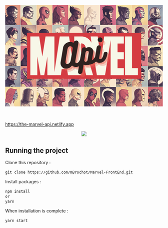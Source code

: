 <p align="center">
<a href="https://the-marvel-api.netlify.app/">
  <img width="700"
       src="https://github.com/mBrochot/Marvel-FrontEnd/raw/master/src/images/marvel-api.png"  />
  </a>
</p>
<br/>




https://the-marvel-api.netlify.app

<p align="center">
	<img src="https://github.com/mBrochot/Marvel-FrontEnd/blob/master/src/preview/capture-marv.gif">
</p>


## Running the project

Clone this repository :

```
git clone https://github.com/mBrochot/Marvel-FrontEnd.git
```

Install packages :

```
npm install
or
yarn
```

When installation is complete :

```bash
yarn start
```

